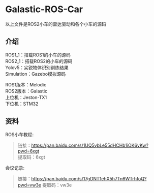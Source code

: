 # Galastic-ROS-Car
以上文件是ROS2小车的雷达驱动和各个小车的源码  

## 介绍
ROS1_1：搭载ROS1的小车的源码  
ROS2_1：搭载ROS2的小车的源码  
Yolov5：尖锐物体识别训练结果  
Simulation：Gazebo模拟源码  

ROS1版本：Melodic  
ROS2版本：Galastic  
上位机：Jeston-TX1  
下位机：STM32  

## 资料
ROS小车教程:  
> 链接：https://pan.baidu.com/s/1UQ5ybLe55dHCHb1iOK6vKw?pwd=6xgt  
> 提取码：6xgt 

会议记录:
> 链接：https://pan.baidu.com/s/17gDNT1ehX5h7Tn6WTrhfoQ?pwd=vw3e 
> 提取码：vw3e